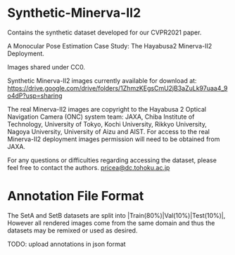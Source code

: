# Synthetic-Minerva-II2
Contains the synthetic dataset developed for our CVPR2021 paper.

A Monocular Pose Estimation Case Study: The Hayabusa2 Minerva-II2 Deployment.

Images shared under CC0.

Synthetic Minerva-II2 images currently available for download at:
https://drive.google.com/drive/folders/1ZhmzKEgsCmU2jB3aZuLk97uaa4_9o4dP?usp=sharing

The real Minerva-II2 images are copyright to the Hayabusa 2 Optical Navigation Camera (ONC) system team: JAXA, Chiba Institute of Technology, University of Tokyo, Kochi University, Rikkyo University, Nagoya University, University of Aizu and AIST. For access to the real Minerva-II2 deployment images permission will need to be obtained from JAXA. 

For any questions or difficulties regarding accessing the dataset, please feel free to contact the authors. 
pricea@dc.tohoku.ac.jp

# Annotation File Format

The SetA and SetB datasets are split into |Train(80%)|Val(10%)|Test(10%)|, However all rendered images come from the same domain and thus the datasets may be remixed or used as desired.

TODO: upload annotations in json format
